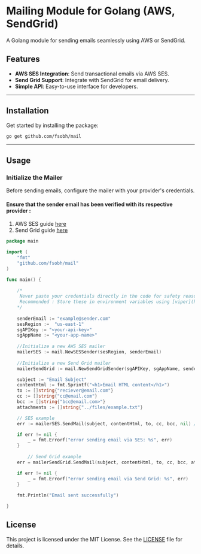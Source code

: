 
# Mailing Module for Golang (AWS, SendGrid)

A Golang module for sending emails seamlessly using AWS or SendGrid.

## Features
- **AWS SES Integration**: Send transactional emails via AWS SES.
- **Send Grid Support**: Integrate with SendGrid for email delivery.
- **Simple API**: Easy-to-use interface for developers.

---

## Installation
Get started by installing the package:

```sh
go get github.com/fsobh/mail
```

---

## Usage

### Initialize the Mailer
Before sending emails, configure the mailer with your provider's credentials.

 #### Ensure that the sender email has been verified with its respective provider :
1. AWS SES guide [here](https://docs.aws.amazon.com/ses/latest/dg/creating-identities.html)
2. Send Grid guide [here](https://www.twilio.com/docs/sendgrid/ui/sending-email/sender-verification)
```go
package main

import (
	"fmt"
	"github.com/fsobh/mail"
)

func main() {
	
	/* 
	 Never paste your credentials directly in the code for safety reasons
	 Recommended : Store these in environment variables using [viper](https://github.com/spf13/viper)
	*/
	
	senderEmail := "example@sender.com"
	sesRegion :=  "us-east-1"
	sgAPIKey := "<your-api-key>"
	sgAppName := "<your-app-name>"
	
	//Initialize a new AWS SES mailer
	mailerSES := mail.NewSESSender(sesRegion, senderEmail)
	
	//Initialize a new Send Grid mailer
	mailerSendGrid := mail.NewSendGridSender(sgAPIKey, sgAppName, senderEmail)

	subject := "Email Subject"
	contentHtml := fmt.Sprintf("<h1>Email HTML content</h1>")
	to := []string{"reciever@email.com"}
	cc := []string{"cc@email.com"}
	bcc := []string{"bcc@email.com>"}
	attachments := []string{"../files/example.txt"}

	// SES example
	err := mailerSES.SendMail(subject, contentHtml, to, cc, bcc, nil) //can't do attachments on SES

	if err != nil {
		_ = fmt.Errorf("error sending email via SES: %s", err)
	}
	
        // Send Grid example
	err = mailerSendGrid.SendMail(subject, contentHtml, to, cc, bcc, attachments)

	if err != nil {
		_ = fmt.Errorf("error sending email via Send Grid: %s", err)
	}
	
	fmt.Println("Email sent successfully")

}
```


## License
This project is licensed under the MIT License. See the [LICENSE](./LICENSE) file for details.
